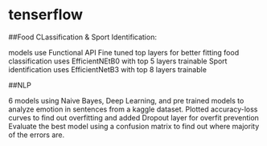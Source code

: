 # tenserflow

##Food CLassification & Sport Identification:

models use Functional API
Fine tuned top layers for better fitting
food classification uses EfficientNEtB0 with top 5 layers trainable
Sport identification uses EfficientNetB3 with top 8 layers trainable

##NLP

6 models using Naive Bayes, Deep Learning, and pre trained models to analyze emotion in sentences from a kaggle dataset. 
Plotted accuracy-loss curves to find out overfitting and added Dropout layer for overfit prevention
Evaluate the best model using a confusion matrix to find out where majority of the errors are.
